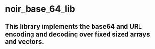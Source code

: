 # noir_base_64_lib

## This library implements the base64 and URL encoding and decoding over fixed sized arrays and vectors. 